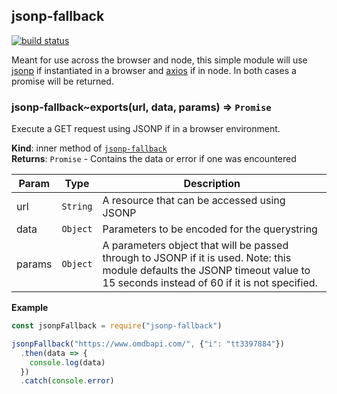 <a name="module_jsonp-fallback"></a>

## jsonp-fallback
[![build status](https://api.travis-ci.org/scytalezero/jsonp-fallback.svg)](https://travis-ci.org/scytalezero/jsonp-fallback)Meant for use across the browser and node, this simple module will use [jsonp](https://www.npmjs.com/package/jsonp) if instantiated in a browser and [axios](https://www.npmjs.com/package/axios) if in node. In both cases a promise will be returned.

<a name="module_jsonp-fallback..exports"></a>

### jsonp-fallback~exports(url, data, params) ⇒ <code>Promise</code>
Execute a GET request using JSONP if in a browser environment.

**Kind**: inner method of [<code>jsonp-fallback</code>](#module_jsonp-fallback)  
**Returns**: <code>Promise</code> - Contains the data or error if one was encountered  

| Param | Type | Description |
| --- | --- | --- |
| url | <code>String</code> | A resource that can be accessed using JSONP |
| data | <code>Object</code> | Parameters to be encoded for the querystring |
| params | <code>Object</code> | A parameters object that will be passed through to JSONP if it is used. Note:  this module defaults the JSONP timeout value to 15 seconds instead of 60 if it is not specified. |

**Example**  
```js
const jsonpFallback = require("jsonp-fallback")jsonpFallback("https://www.omdbapi.com/", {"i": "tt3397884"})  .then(data => {    console.log(data)  })  .catch(console.error)
```
